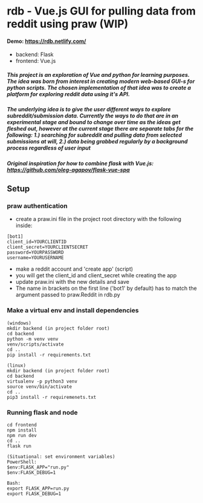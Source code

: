 # rdb - Vue.js GUI for pulling data from reddit using praw (WIP)

#### Demo: https://rdb.netlify.com/

- backend: Flask
- frontend: Vue.js

##### This project is an exploration of Vue and python for learning purposes. The idea was born from interest in creating modern web-based GUI-s for python scripts. The chosen implementation of that idea was to create a platform for exploring reddit data using it's API.

##### The underlying idea is to give the user different ways to explore subreddit/submission data. Currently the ways to do that are in an experimental stage and bound to change over time as the ideas get fleshed out, however at the current stage there are separate tabs for the following: 1.) searching for subreddit and pulling data from selected submissions at will, 2.) data being grabbed regularly by a background process regardless of user input

##### Original inspiration for how to combine flask with Vue.js: https://github.com/oleg-agapov/flask-vue-spa

## Setup

### praw authentication

- create a praw.ini file in the project root directory with the following inside:

```
[bot1]
client_id=YOURCLIENTID
client_secret=YOURCLIENTSECRET
password=YOURPASSWORD
username=YOURUSERNAME
```

- make a reddit account and 'create app' (script)
- you will get the client_id and client_secret while creating the app
- update praw.ini with the new details and save
- The name in brackets on the first line ('bot1' by default) has to match the argument passed to praw.Reddit in rdb.py

### Make a virtual env and install dependencies

```
(windows)
mkdir backend (in project folder root)
cd backend
python -m venv venv
venv/scripts/activate
cd ..
pip install -r requirements.txt

(linux)
mkdir backend (in project folder root)
cd backend
virtualenv -p python3 venv
source venv/bin/activate
cd ..
pip3 install -r requiremenets.txt
```

### Running flask and node

```
cd frontend
npm install
npm run dev
cd ..
flask run

(Situational: set environment variables)
PowerShell:
$env:FLASK_APP="run.py"
$env:FLASK_DEBUG=1

Bash:
export FLASK_APP=run.py
export FLASK_DEBUG=1
```
